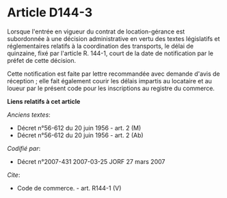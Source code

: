 # Article D144-3

Lorsque l'entrée en vigueur du contrat de location-gérance est subordonnée à une décision administrative en vertu des textes
législatifs et réglementaires relatifs à la coordination des transports, le délai de quinzaine, fixé par l'article R. 144-1,
court de la date de notification par le préfet de cette décision.

Cette notification est faite par lettre recommandée avec demande d'avis de réception ; elle fait également courir les délais
impartis au locataire et au loueur par le présent code pour les inscriptions au registre du commerce.

**Liens relatifs à cet article**

_Anciens textes_:

  - Décret n°56-612 du 20 juin 1956 - art. 2 (M)
  - Décret n°56-612 du 20 juin 1956 - art. 2 (Ab)

_Codifié par_:

  - Décret n°2007-431 2007-03-25 JORF 27 mars 2007

_Cite_:

  - Code de commerce. - art. R144-1 (V)
